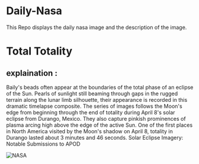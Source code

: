 # Daily-Nasa

This Repo displays the daily nasa image and the description of the image.

<!--NASA-->
# Total Totality
## explaination :

Baily's beads often appear at the boundaries of the total phase of an eclipse of the Sun. Pearls of sunlight still beaming through gaps in the rugged terrain along the lunar limb silhouette, their appearance is recorded in this dramatic timelapse composite. The series of images follows the Moon's edge from beginning through the end of totality during April 8's solar eclipse from Durango, Mexico. They also capture pinkish prominences of plasma arcing high above the edge of the active Sun. One of the first places in North America visited by the Moon's shadow on April 8, totality in Durango lasted about 3 minutes and 46 seconds.   Solar Eclipse Imagery: Notable Submissions to APOD

![NASA](https://apod.nasa.gov/apod/image/2404/image0tseKorona_1100.jpg)
<!--/NASA-->